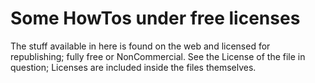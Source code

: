 # Some HowTos under free licenses  
  
The stuff available in here is found on the web and licensed for republishing;
fully free or NonCommercial. See the License of the file in question; 
Licenses are included inside the files themselves. 


